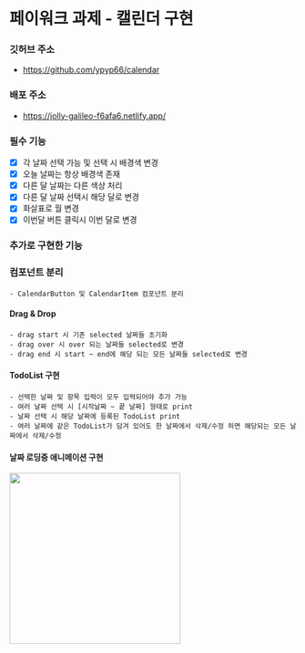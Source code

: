 # 페이워크 과제 - 캘린더 구현

### 깃허브 주소

- https://github.com/ypyp66/calendar

### 배포 주소

- https://jolly-galileo-f6afa6.netlify.app/

### 필수 기능

- [x] 각 날짜 선택 가능 및 선택 시 배경색 변경
- [x] 오늘 날짜는 항상 배경색 존재
- [x] 다른 달 날짜는 다른 색상 처리
- [x] 다른 달 날짜 선택시 해당 달로 변경
- [x] 화살표로 월 변경
- [x] 이번달 버튼 클릭시 이번 달로 변경

### 추가로 구현한 기능

### 컴포넌트 분리
    - CalendarButton 및 CalendarItem 컴포넌트 분리

#### Drag & Drop

    - drag start 시 기존 selected 날짜들 초기화
    - drag over 시 over 되는 날짜들 selected로 변경
    - drag end 시 start ~ end에 해당 되는 모든 날짜들 selected로 변경

#### TodoList 구현

    - 선택한 날짜 및 항목 입력이 모두 입력되어야 추가 가능
    - 여러 날짜 선택 시 [시작날짜 ~ 끝 날짜] 형태로 print
    - 날짜 선택 시 해당 날짜에 등록된 TodoList print
    - 여러 날짜에 같은 TodoList가 담겨 있어도 한 날짜에서 삭제/수정 하면 해당되는 모든 날짜에서 삭제/수정

#### 날짜 로딩중 애니메이션 구현

 <img src="https://s3.us-west-2.amazonaws.com/secure.notion-static.com/b22eebe5-04fd-498e-be74-7f15f3f0622d/Animation.gif?X-Amz-Algorithm=AWS4-HMAC-SHA256&X-Amz-Credential=AKIAT73L2G45O3KS52Y5%2F20210916%2Fus-west-2%2Fs3%2Faws4_request&X-Amz-Date=20210916T193033Z&X-Amz-Expires=86400&X-Amz-Signature=3089b130c99931de3e53895f42fcbbfec5926ab2eb37ae4a46d6c16253d9d0ec&X-Amz-SignedHeaders=host" width="300px"/>
